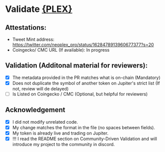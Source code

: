 # Validate [{PLEX}](https://solscan.io/token/{4uEUE7NJCbEpo5SGwyyfx7CgapJtMzDd2QFPR27Qi3W1})

## Attestations:
- Tweet Mint address: https://twitter.com/neoplex_pro/status/1628478913960677377?s=20
- Coingecko/ CMC URL (If available): In progress

## Validation (Additonal material for reviewers):
- [x] The metadata provided in the PR matches what is on-chain (Mandatory)
- [x] Does not duplicate the symbol of another token on Jupiter's strict list (If not, review will de delayed)
- [ ] Is Listed on Coingecko / CMC (Optional, but helpful for reviewers)  

## Acknowledgement
- [x] I did not modify unrelated code.
- [x] My change matches the format in the file (no spaces between fields).
- [x] My token is already live and trading on Jupiter.
- [x] !!! I read the README section on Community-Driven Validation and will introduce my project to the community in discord.
